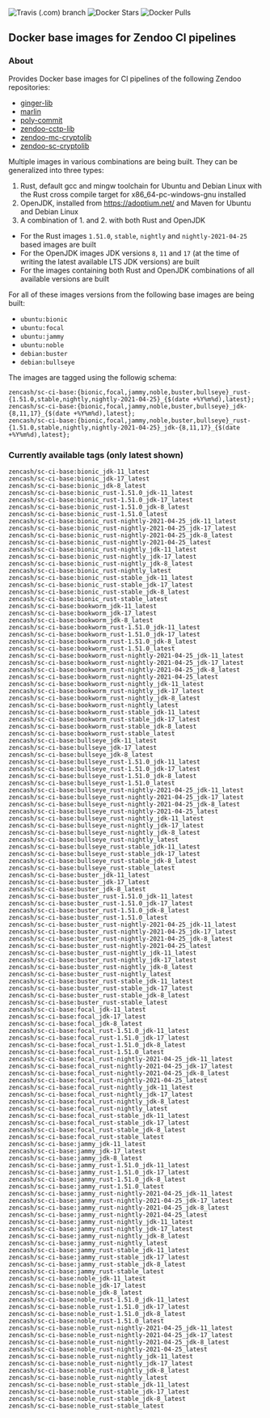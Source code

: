 ![Travis (.com) branch](https://img.shields.io/travis/com/HorizenOfficial/sc-ci-base-docker/master) ![Docker Stars](https://img.shields.io/docker/stars/zencash/sc-ci-base.svg) ![Docker Pulls](https://img.shields.io/docker/pulls/zencash/sc-ci-base.svg)

## Docker base images for Zendoo CI pipelines

### About
Provides Docker base images for CI pipelines of the following Zendoo repositories:
- [ginger-lib](https://github.com/HorizenOfficial/ginger-lib)
- [marlin](https://github.com/HorizenLabs/marlin)
- [poly-commit](https://github.com/HorizenLabs/poly-commit)
- [zendoo-cctp-lib](https://github.com/HorizenOfficial/zendoo-cctp-lib)
- [zendoo-mc-cryptolib](https://github.com/HorizenOfficial/zendoo-mc-cryptolib)
- [zendoo-sc-cryptolib](https://github.com/HorizenOfficial/zendoo-sc-cryptolib)

Multiple images in various combinations are being built. They can be generalized into three types:
1. Rust, default gcc and mingw toolchain for Ubuntu and Debian Linux with the Rust cross compile target for x86_64-pc-windows-gnu installed
2. OpenJDK, installed from https://adoptium.net/ and Maven for Ubuntu and Debian Linux
3. A combination of 1. and 2. with both Rust and OpenJDK

- For the Rust images `1.51.0`, `stable`, `nightly` and `nightly-2021-04-25` based images are built
- For the OpenJDK images JDK versions `8`, `11` and `17` (at the time of writing the latest available LTS JDK versions) are built
- For the images containing both Rust and OpenJDK combinations of all available versions are built

For all of these images versions from the following base images are being built:
- `ubuntu:bionic`
- `ubuntu:focal`
- `ubuntu:jammy`
- `ubuntu:noble`
- `debian:buster`
- `debian:bullseye`

The images are tagged using the followig schema:
```
zencash/sc-ci-base:{bionic,focal,jammy,noble,buster,bullseye}_rust-{1.51.0,stable,nightly,nightly-2021-04-25}_{$(date +%Y%m%d),latest};
zencash/sc-ci-base:{bionic,focal,jammy,noble,buster,bullseye}_jdk-{8,11,17}_{$(date +%Y%m%d),latest};
zencash/sc-ci-base:{bionic,focal,jammy,noble,buster,bullseye}_rust-{1.51.0,stable,nightly,nightly-2021-04-25}_jdk-{8,11,17}_{$(date +%Y%m%d),latest};
```

### Currently available tags (only latest shown)
```
zencash/sc-ci-base:bionic_jdk-11_latest
zencash/sc-ci-base:bionic_jdk-17_latest
zencash/sc-ci-base:bionic_jdk-8_latest
zencash/sc-ci-base:bionic_rust-1.51.0_jdk-11_latest
zencash/sc-ci-base:bionic_rust-1.51.0_jdk-17_latest
zencash/sc-ci-base:bionic_rust-1.51.0_jdk-8_latest
zencash/sc-ci-base:bionic_rust-1.51.0_latest
zencash/sc-ci-base:bionic_rust-nightly-2021-04-25_jdk-11_latest
zencash/sc-ci-base:bionic_rust-nightly-2021-04-25_jdk-17_latest
zencash/sc-ci-base:bionic_rust-nightly-2021-04-25_jdk-8_latest
zencash/sc-ci-base:bionic_rust-nightly-2021-04-25_latest
zencash/sc-ci-base:bionic_rust-nightly_jdk-11_latest
zencash/sc-ci-base:bionic_rust-nightly_jdk-17_latest
zencash/sc-ci-base:bionic_rust-nightly_jdk-8_latest
zencash/sc-ci-base:bionic_rust-nightly_latest
zencash/sc-ci-base:bionic_rust-stable_jdk-11_latest
zencash/sc-ci-base:bionic_rust-stable_jdk-17_latest
zencash/sc-ci-base:bionic_rust-stable_jdk-8_latest
zencash/sc-ci-base:bionic_rust-stable_latest
zencash/sc-ci-base:bookworm_jdk-11_latest
zencash/sc-ci-base:bookworm_jdk-17_latest
zencash/sc-ci-base:bookworm_jdk-8_latest
zencash/sc-ci-base:bookworm_rust-1.51.0_jdk-11_latest
zencash/sc-ci-base:bookworm_rust-1.51.0_jdk-17_latest
zencash/sc-ci-base:bookworm_rust-1.51.0_jdk-8_latest
zencash/sc-ci-base:bookworm_rust-1.51.0_latest
zencash/sc-ci-base:bookworm_rust-nightly-2021-04-25_jdk-11_latest
zencash/sc-ci-base:bookworm_rust-nightly-2021-04-25_jdk-17_latest
zencash/sc-ci-base:bookworm_rust-nightly-2021-04-25_jdk-8_latest
zencash/sc-ci-base:bookworm_rust-nightly-2021-04-25_latest
zencash/sc-ci-base:bookworm_rust-nightly_jdk-11_latest
zencash/sc-ci-base:bookworm_rust-nightly_jdk-17_latest
zencash/sc-ci-base:bookworm_rust-nightly_jdk-8_latest
zencash/sc-ci-base:bookworm_rust-nightly_latest
zencash/sc-ci-base:bookworm_rust-stable_jdk-11_latest
zencash/sc-ci-base:bookworm_rust-stable_jdk-17_latest
zencash/sc-ci-base:bookworm_rust-stable_jdk-8_latest
zencash/sc-ci-base:bookworm_rust-stable_latest
zencash/sc-ci-base:bullseye_jdk-11_latest
zencash/sc-ci-base:bullseye_jdk-17_latest
zencash/sc-ci-base:bullseye_jdk-8_latest
zencash/sc-ci-base:bullseye_rust-1.51.0_jdk-11_latest
zencash/sc-ci-base:bullseye_rust-1.51.0_jdk-17_latest
zencash/sc-ci-base:bullseye_rust-1.51.0_jdk-8_latest
zencash/sc-ci-base:bullseye_rust-1.51.0_latest
zencash/sc-ci-base:bullseye_rust-nightly-2021-04-25_jdk-11_latest
zencash/sc-ci-base:bullseye_rust-nightly-2021-04-25_jdk-17_latest
zencash/sc-ci-base:bullseye_rust-nightly-2021-04-25_jdk-8_latest
zencash/sc-ci-base:bullseye_rust-nightly-2021-04-25_latest
zencash/sc-ci-base:bullseye_rust-nightly_jdk-11_latest
zencash/sc-ci-base:bullseye_rust-nightly_jdk-17_latest
zencash/sc-ci-base:bullseye_rust-nightly_jdk-8_latest
zencash/sc-ci-base:bullseye_rust-nightly_latest
zencash/sc-ci-base:bullseye_rust-stable_jdk-11_latest
zencash/sc-ci-base:bullseye_rust-stable_jdk-17_latest
zencash/sc-ci-base:bullseye_rust-stable_jdk-8_latest
zencash/sc-ci-base:bullseye_rust-stable_latest
zencash/sc-ci-base:buster_jdk-11_latest
zencash/sc-ci-base:buster_jdk-17_latest
zencash/sc-ci-base:buster_jdk-8_latest
zencash/sc-ci-base:buster_rust-1.51.0_jdk-11_latest
zencash/sc-ci-base:buster_rust-1.51.0_jdk-17_latest
zencash/sc-ci-base:buster_rust-1.51.0_jdk-8_latest
zencash/sc-ci-base:buster_rust-1.51.0_latest
zencash/sc-ci-base:buster_rust-nightly-2021-04-25_jdk-11_latest
zencash/sc-ci-base:buster_rust-nightly-2021-04-25_jdk-17_latest
zencash/sc-ci-base:buster_rust-nightly-2021-04-25_jdk-8_latest
zencash/sc-ci-base:buster_rust-nightly-2021-04-25_latest
zencash/sc-ci-base:buster_rust-nightly_jdk-11_latest
zencash/sc-ci-base:buster_rust-nightly_jdk-17_latest
zencash/sc-ci-base:buster_rust-nightly_jdk-8_latest
zencash/sc-ci-base:buster_rust-nightly_latest
zencash/sc-ci-base:buster_rust-stable_jdk-11_latest
zencash/sc-ci-base:buster_rust-stable_jdk-17_latest
zencash/sc-ci-base:buster_rust-stable_jdk-8_latest
zencash/sc-ci-base:buster_rust-stable_latest
zencash/sc-ci-base:focal_jdk-11_latest
zencash/sc-ci-base:focal_jdk-17_latest
zencash/sc-ci-base:focal_jdk-8_latest
zencash/sc-ci-base:focal_rust-1.51.0_jdk-11_latest
zencash/sc-ci-base:focal_rust-1.51.0_jdk-17_latest
zencash/sc-ci-base:focal_rust-1.51.0_jdk-8_latest
zencash/sc-ci-base:focal_rust-1.51.0_latest
zencash/sc-ci-base:focal_rust-nightly-2021-04-25_jdk-11_latest
zencash/sc-ci-base:focal_rust-nightly-2021-04-25_jdk-17_latest
zencash/sc-ci-base:focal_rust-nightly-2021-04-25_jdk-8_latest
zencash/sc-ci-base:focal_rust-nightly-2021-04-25_latest
zencash/sc-ci-base:focal_rust-nightly_jdk-11_latest
zencash/sc-ci-base:focal_rust-nightly_jdk-17_latest
zencash/sc-ci-base:focal_rust-nightly_jdk-8_latest
zencash/sc-ci-base:focal_rust-nightly_latest
zencash/sc-ci-base:focal_rust-stable_jdk-11_latest
zencash/sc-ci-base:focal_rust-stable_jdk-17_latest
zencash/sc-ci-base:focal_rust-stable_jdk-8_latest
zencash/sc-ci-base:focal_rust-stable_latest
zencash/sc-ci-base:jammy_jdk-11_latest
zencash/sc-ci-base:jammy_jdk-17_latest
zencash/sc-ci-base:jammy_jdk-8_latest
zencash/sc-ci-base:jammy_rust-1.51.0_jdk-11_latest
zencash/sc-ci-base:jammy_rust-1.51.0_jdk-17_latest
zencash/sc-ci-base:jammy_rust-1.51.0_jdk-8_latest
zencash/sc-ci-base:jammy_rust-1.51.0_latest
zencash/sc-ci-base:jammy_rust-nightly-2021-04-25_jdk-11_latest
zencash/sc-ci-base:jammy_rust-nightly-2021-04-25_jdk-17_latest
zencash/sc-ci-base:jammy_rust-nightly-2021-04-25_jdk-8_latest
zencash/sc-ci-base:jammy_rust-nightly-2021-04-25_latest
zencash/sc-ci-base:jammy_rust-nightly_jdk-11_latest
zencash/sc-ci-base:jammy_rust-nightly_jdk-17_latest
zencash/sc-ci-base:jammy_rust-nightly_jdk-8_latest
zencash/sc-ci-base:jammy_rust-nightly_latest
zencash/sc-ci-base:jammy_rust-stable_jdk-11_latest
zencash/sc-ci-base:jammy_rust-stable_jdk-17_latest
zencash/sc-ci-base:jammy_rust-stable_jdk-8_latest
zencash/sc-ci-base:jammy_rust-stable_latest
zencash/sc-ci-base:noble_jdk-11_latest
zencash/sc-ci-base:noble_jdk-17_latest
zencash/sc-ci-base:noble_jdk-8_latest
zencash/sc-ci-base:noble_rust-1.51.0_jdk-11_latest
zencash/sc-ci-base:noble_rust-1.51.0_jdk-17_latest
zencash/sc-ci-base:noble_rust-1.51.0_jdk-8_latest
zencash/sc-ci-base:noble_rust-1.51.0_latest
zencash/sc-ci-base:noble_rust-nightly-2021-04-25_jdk-11_latest
zencash/sc-ci-base:noble_rust-nightly-2021-04-25_jdk-17_latest
zencash/sc-ci-base:noble_rust-nightly-2021-04-25_jdk-8_latest
zencash/sc-ci-base:noble_rust-nightly-2021-04-25_latest
zencash/sc-ci-base:noble_rust-nightly_jdk-11_latest
zencash/sc-ci-base:noble_rust-nightly_jdk-17_latest
zencash/sc-ci-base:noble_rust-nightly_jdk-8_latest
zencash/sc-ci-base:noble_rust-nightly_latest
zencash/sc-ci-base:noble_rust-stable_jdk-11_latest
zencash/sc-ci-base:noble_rust-stable_jdk-17_latest
zencash/sc-ci-base:noble_rust-stable_jdk-8_latest
zencash/sc-ci-base:noble_rust-stable_latest
```

